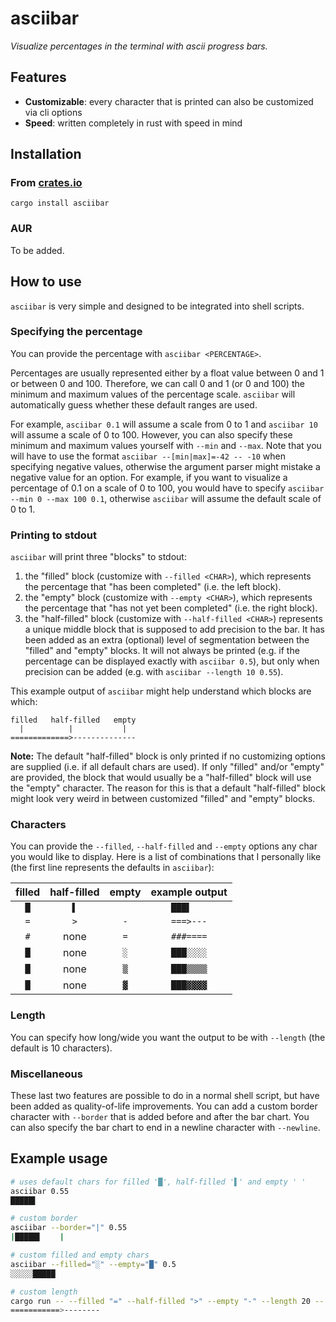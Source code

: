 # asciibar

*Visualize percentages in the terminal with ascii progress bars.*

## Features

- **Customizable**: every character that is printed can also be customized via cli options
- **Speed**: written completely in rust with speed in mind


## Installation

### From [crates.io](https://crates.io/crates/asciibar)

```shell
cargo install asciibar
```

### AUR

To be added.


## How to use

`asciibar` is very simple and designed to be integrated into shell scripts.

### Specifying the percentage

You can provide the percentage with `asciibar <PERCENTAGE>`.

Percentages are usually represented either by a float value between 0 and 1 or between 0 and 100.
Therefore, we can call 0 and 1 (or 0 and 100) the minimum and maximum values of the percentage scale.
`asciibar` will automatically guess whether these default ranges are used.

For example, `asciibar 0.1` will assume a scale from 0 to 1 and `asciibar 10` will assume a scale of 0 to 100.
However, you can also specify these minimum and maximum values yourself with `--min` and `--max`.
Note that you will have to use the format `asciibar --[min|max]=-42 -- -10` when specifying negative values, otherwise the argument parser might mistake a negative value for an option.
For example, if you want to visualize a percentage of 0.1 on a scale of 0 to 100, you would have to specify `asciibar --min 0 --max 100 0.1`, otherwise `asciibar` will assume the default scale of 0 to 1.

### Printing to stdout

`asciibar` will print three "blocks" to stdout:
1. the "filled" block (customize with `--filled <CHAR>`), which represents the percentage that "has been completed" (i.e. the left block).
1. the "empty" block (customize with `--empty <CHAR>`), which represents the percentage that "has not yet been completed" (i.e. the right block).
1. the "half-filled" block (customize with `--half-filled <CHAR>`) represents a unique middle block that is supposed to add precision to the bar. It has been added as an extra (optional) level of segmentation between the "filled" and "empty" blocks. It will not always be printed (e.g. if the percentage can be displayed exactly with `asciibar 0.5`), but only when precision can be added (e.g. with `asciibar --length 10 0.55`).

This example output of `asciibar` might help understand which blocks are which:
```
filled   half-filled   empty
  |          |           |
=============>--------------
```

**Note:**
The default "half-filled" block is only printed if no customizing options are supplied (i.e. if all default chars are used).
If only "filled" and/or "empty" are provided, the block that would usually be a "half-filled" block will use the "empty" character.
The reason for this is that a default "half-filled" block might look very weird in between customized "filled" and "empty" blocks.


### Characters

You can provide the `--filled`, `--half-filled` and `--empty` options any char you would like to display.
Here is a list of combinations that I personally like (the first line represents the defaults in `asciibar`):

filled | half-filled | empty | example output
:-: | :-: | :-: | :-:
`█` | `▌` | ` ` | `███▌   `
`=` | `>` | `-` | `===>---`
`#` | none | `=` | `###====`
`█` | none | `░` | `███░░░░`
`█` | none | `▒` | `███▒▒▒▒`
`█` | none | `▓` | `███▓▓▓▓`

### Length

You can specify how long/wide you want the output to be with `--length` (the default is 10 characters).

### Miscellaneous

These last two features are possible to do in a normal shell script, but have been added as quality-of-life improvements.
You can add a custom border character with `--border` that is added before and after the bar chart.
You can also specify the bar chart to end in a newline character with `--newline`.


## Example usage
```sh
# uses default chars for filled '█', half-filled '▌' and empty ' '
asciibar 0.55
█████▌    

# custom border
asciibar --border="|" 0.55
|█████▌    |

# custom filled and empty chars
asciibar --filled="░" --empty="█" 0.5
░░░░░█████

# custom length
cargo run -- --filled "=" --half-filled ">" --empty "-" --length 20 -- 0.58
===========>--------
```
